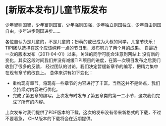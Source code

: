 # [新版本发布]儿童节版发布

少年智则国智，少年富则国富，少年强则国强，少年独立则国独立，少年自由则国自由，少年进步则国进步......

各位自认为是儿童的，不是儿童的；扮萌的或已成为大叔的同学，儿童节快乐！
TIPI团队选择在这个应该纯粹一点的节日里，发布努力了两个月的成果。
自最近一次的版本发布（2011-04-01）以来，关注的同学可能会注意到网站上
没有新的变化，其实这段时间我们并没有减缓TIPI项目的进度，在第一次项目发布之后我们收到了很多的反馈，
经过团队的讨论，我们决定暂缓新章节的编写，把精力集中在现有章节的改良上。
总体来讲有如下变化：

* 重构现有章节。将现有一些章节的内容进行了丰富。当然这并不是终点，我们会持续对内容进行优化。
* 完成了第五章的编写。上次发布时发布了第五章类的第一二小节，这次我们完成了所有的内容。

上次发布时我们提供了PDF版本的下载，这次的发布没有带来新格式的下载，不过不要着急，
CHM版本的下载将会在近期提供。
